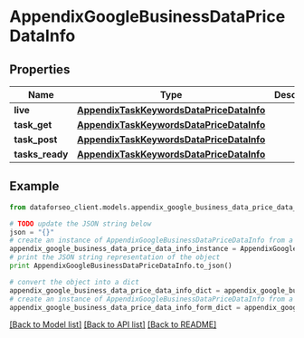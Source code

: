 # AppendixGoogleBusinessDataPriceDataInfo


## Properties

Name | Type | Description | Notes
------------ | ------------- | ------------- | -------------
**live** | [**AppendixTaskKeywordsDataPriceDataInfo**](AppendixTaskKeywordsDataPriceDataInfo.md) |  | [optional] 
**task_get** | [**AppendixTaskKeywordsDataPriceDataInfo**](AppendixTaskKeywordsDataPriceDataInfo.md) |  | [optional] 
**task_post** | [**AppendixTaskKeywordsDataPriceDataInfo**](AppendixTaskKeywordsDataPriceDataInfo.md) |  | [optional] 
**tasks_ready** | [**AppendixTaskKeywordsDataPriceDataInfo**](AppendixTaskKeywordsDataPriceDataInfo.md) |  | [optional] 

## Example

```python
from dataforseo_client.models.appendix_google_business_data_price_data_info import AppendixGoogleBusinessDataPriceDataInfo

# TODO update the JSON string below
json = "{}"
# create an instance of AppendixGoogleBusinessDataPriceDataInfo from a JSON string
appendix_google_business_data_price_data_info_instance = AppendixGoogleBusinessDataPriceDataInfo.from_json(json)
# print the JSON string representation of the object
print AppendixGoogleBusinessDataPriceDataInfo.to_json()

# convert the object into a dict
appendix_google_business_data_price_data_info_dict = appendix_google_business_data_price_data_info_instance.to_dict()
# create an instance of AppendixGoogleBusinessDataPriceDataInfo from a dict
appendix_google_business_data_price_data_info_form_dict = appendix_google_business_data_price_data_info.from_dict(appendix_google_business_data_price_data_info_dict)
```
[[Back to Model list]](../README.md#documentation-for-models) [[Back to API list]](../README.md#documentation-for-api-endpoints) [[Back to README]](../README.md)


